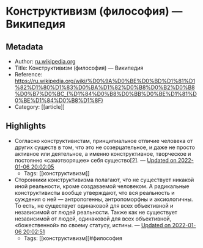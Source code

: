 # Конструктивизм (философия) — Википедия

## Metadata
- Author: [ru.wikipedia.org]()
- Title: Конструктивизм (философия) — Википедия
- Reference: https://ru.wikipedia.org/wiki/%D0%9A%D0%BE%D0%BD%D1%81%D1%82%D1%80%D1%83%D0%BA%D1%82%D0%B8%D0%B2%D0%B8%D0%B7%D0%BC_(%D1%84%D0%B8%D0%BB%D0%BE%D1%81%D0%BE%D1%84%D0%B8%D1%8F)
- Category: [[article]]

## Highlights
- Согласно конструктивистам, принципиальное отличие человека от других существ в том, что это не созерцательное, и даже не просто активное или деятельное, а именно конструктивное, творческое и постоянно «самотворящее» себя существо[2]. — [Updated on 2022-01-06 20:02:05](https://hyp.is/YGEQCm8SEeyNiuupXvl4VA/ru.wikipedia.org/wiki/%D0%9A%D0%BE%D0%BD%D1%81%D1%82%D1%80%D1%83%D0%BA%D1%82%D0%B8%D0%B2%D0%B8%D0%B7%D0%BC_(%D1%84%D0%B8%D0%BB%D0%BE%D1%81%D0%BE%D1%84%D0%B8%D1%8F))
   - Tags: [[конструктивизм]]
- Сторонники конструктивизма полагают, что не существует никакой иной реальности, кроме создаваемой человеком. А радикальные конструктивисты вообще утверждают, что вся реальность и суждения о ней — антропогенны, антропоморфны и аксиологичны. То есть, не существует одинаковой для всех объективной и независимой от людей реальности. Также как не существует независимой от людей, одинаковой для всех объективной, «божественной» по своему статусу, истины. — [Updated on 2022-01-06 20:02:51](https://hyp.is/e0--hG8SEeypeP_iQjcAmQ/ru.wikipedia.org/wiki/%D0%9A%D0%BE%D0%BD%D1%81%D1%82%D1%80%D1%83%D0%BA%D1%82%D0%B8%D0%B2%D0%B8%D0%B7%D0%BC_(%D1%84%D0%B8%D0%BB%D0%BE%D1%81%D0%BE%D1%84%D0%B8%D1%8F))
   - Tags: [[конструктивизм]]#философия

